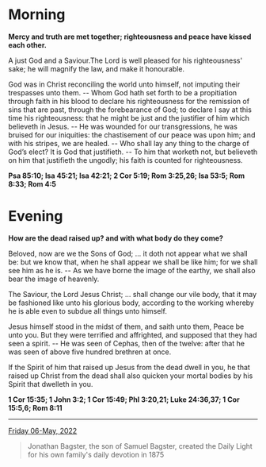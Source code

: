 # Morning

**Mercy and truth are met together; righteousness and peace have kissed each other.**
 
A just God and a Saviour.The Lord is well pleased for his righteousness' sake; he will magnify the law, and make it honourable.
 
God was in Christ reconciling the world unto himself, not imputing their trespasses unto them. -- Whom God hath set forth to be a propitiation through faith in his blood to declare his righteousness for the remission of sins that are past, through the forebearance of God; to declare I say at this time his righteousness: that he might be just and the justifier of him which believeth in Jesus. -- He was wounded for our transgressions, he was bruised for our iniquities: the chastisement of our peace was upon him; and with his stripes, we are healed. -- Who shall lay any thing to the charge of God’s elect? It is God that justifieth. -- To him that worketh not, but believeth on him that justifieth the ungodly; his faith is counted for righteousness.  

**Psa 85:10; Isa 45:21; Isa 42:21; 2 Cor 5:19; Rom 3:25,26; Isa 53:5; Rom 8:33; Rom 4:5**

# Evening

**How are the dead raised up? and with what body do they come?**
 
Beloved, now are we the Sons of God; ... it doth not appear what we shall be: but we know that, when he shall appear we shall be like him; for we shall see him as he is. -- As we have borne the image of the earthy, we shall also bear the image of heavenly.
 
The Saviour, the Lord Jesus Christ; ... shall change our vile body, that it may be fashioned like unto his glorious body, according to the working whereby he is able even to subdue all things unto himself.
 
Jesus himself stood in the midst of them, and saith unto them, Peace be unto you. But they were terrified and affrighted, and supposed that they had seen a spirit. -- He was seen of Cephas, then of the twelve: after that he was seen of above five hundred brethren at once.
 
If the Spirit of him that raised up Jesus from the dead dwell in you, he that raised up Christ from the dead shall also quicken your mortal bodies by his Spirit that dwelleth in you.  

**1 Cor 15:35; 1 John 3:2; 1 Cor 15:49; Phl 3:20,21; Luke 24:36,37; 1 Cor 15:5,6; Rom 8:11**

---

[Friday 06-May, 2022](https://t.me/s/daily_light)

> Jonathan Bagster, the son of Samuel Bagster, created the Daily Light for his own family's daily devotion in 1875

